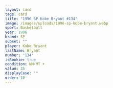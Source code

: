```yaml
---
layout: card
tags: card
title: "1996 SP Kobe Bryant #134"
image: /images/uploads/1996-sp-kobe-bryant.webp
sport: Basketball
year: 1996
brand: SP
subset: ""
player: Kobe Bryant
lastName: Bryant
number: "134"
isRookie: true
condition: NM-MT +
value: 35
displayCase: ""
order: 10
---
```

